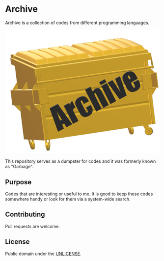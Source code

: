 # Archive
Archive is a collection of codes from different programming languages.

![Logo](Sample.png?raw=true)

This repository serves as a dumpster for codes and it was formerly known as "Garbage".

## Purpose
Codes that are interesting or useful to me. It is good to keep these codes somewhere handy or look for them via a system-wide search.

## Contributing
Pull requests are welcome.


## License
Public domain under the [UNLICENSE](LICENSE).
